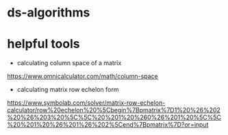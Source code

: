 # ds-algorithms

# helpful tools
- calculating column space of a matrix

https://www.omnicalculator.com/math/column-space

- calculating matrix row echelon form 

https://www.symbolab.com/solver/matrix-row-echelon-calculator/row%20echelon%20%5Cbegin%7Bpmatrix%7D1%20%26%202%20%26%203%20%5C%5C%20%201%20%260%26%201%20%5C%5C%20%201%20%26%201%26%202%5Cend%7Bpmatrix%7D?or=input

